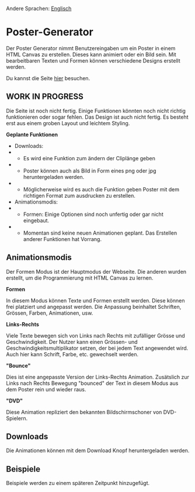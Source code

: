 Andere Sprachen: [Englisch](https://github.com/PatrikAckermann/poster-generator/blob/master/README.md)

# Poster-Generator

Der Poster Generator nimmt Benutzereingaben um ein Poster in einem HTML Canvas zu erstellen. Dieses kann animiert oder ein Bild sein. Mit bearbeitbaren Texten und Formen können verschiedene Designs erstellt werden.

Du kannst die Seite [hier](https://patrikackermann.github.io/poster-generator/) besuchen.

## **WORK IN PROGRESS**
Die Seite ist noch nicht fertig. Einige Funktionen könnten noch nicht richtig funktionieren oder sogar fehlen. Das Design ist auch nicht fertig. Es besteht erst aus einem groben Layout und leichtem Styling.

**Geplante Funktionen**
- Downloads:
- - Es wird eine Funktion zum ändern der Cliplänge geben
- - Poster können auch als Bild in Form eines png oder jpg heruntergeladen werden.
- - Möglicherweise wird es auch die Funktion geben Poster mit dem richtigen Format zum ausdrucken zu erstellen.
- Animationsmodis:
- - Formen: Einige Optionen sind noch unfertig oder gar nicht eingebaut.
- - Momentan sind keine neuen Animationen geplant. Das Erstellen anderer Funktionen hat Vorrang.

## Animationsmodis
Der Formen Modus ist der Hauptmodus der Webseite. Die anderen wurden erstellt, um die Programmierung mit HTML Canvas zu lernen.

**Formen**

In diesem Modus können Texte und Formen erstellt werden. Diese können frei platziert und angepasst werden. Die Anpassung beinhaltet Schriften, Grössen, Farben, Animationen, usw.

**Links-Rechts**

Viele Texte bewegen sich von Links nach Rechts mit zufälliger Grösse und Geschwindigkeit. Der Nutzer kann einen Grössen- und Geschwindigkeitsmultiplikator setzen, der bei jedem Text angewendet wird. Auch hier kann Schrift, Farbe, etc. gewechselt werden.

**"Bounce"**

Dies ist eine angepasste Version der Links-Rechts Animation. Zusätslich zur Links nach Rechts Bewegung "bounced" der Text in diesem Modus aus dem Poster rein und wieder raus.

**"DVD"**

Diese Animation repliziert den bekannten Bildschirmschoner von DVD-Spielern.

## Downloads
Die Animationen können mit dem Download Knopf heruntergeladen werden.

## Beispiele
Beispiele werden zu einem späteren Zeitpunkt hinzugefügt.
